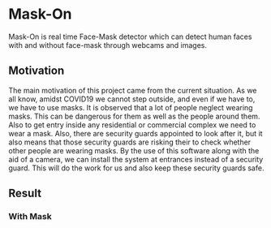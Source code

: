 # Mask-On
Mask-On is real time Face-Mask detector which can detect human faces with and without face-mask through webcams and images.

## Motivation
The main motivation of this project came from the current situation. As we all know, 
amidst COVID19 we cannot step outside, and even if we have to, we have to use 
masks. It is observed that a lot of people neglect wearing masks. This can be dangerous 
for them as well as the people around them. Also to get entry inside any residential or 
commercial complex we need to wear a mask. Also, there are security guards appointed 
to look after it, but it also means that those security guards are risking their to check 
whether other people are wearing masks. By the use of this software along with the aid 
of a camera, we can install the system at entrances instead of a security guard. This will 
do the work for us and also keep these security guards safe. 

## Result
### With Mask
